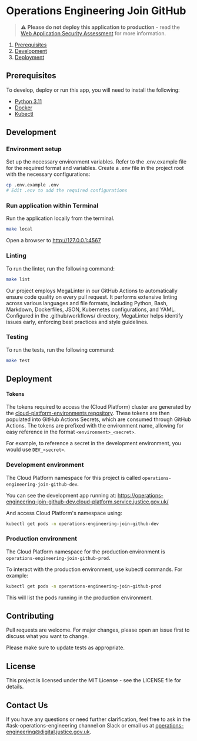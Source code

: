 # Operations Engineering Join GitHub

> ⚠️ **Please do not deploy this application to production** - read
> the [Web Application Security Assessment](./docs/web-application-security-assessment.md) for more information.

1. [Prerequisites](#prerequisites)
1. [Development](#development)
1. [Deployment](#deployment)

## Prerequisites

To develop, deploy or run this app, you will need to install the following:

- [Python 3.11](https://www.python.org/downloads/release/python-3110/)
- [Docker](https://www.docker.com/)
- [Kubectl](https://kubernetes.io/docs/tasks/tools/)

## Development

### Environment setup

Set up the necessary environment variables. Refer to the .env.example file for the required format and variables. Create a .env file in the project root with the necessary configurations:

```bash
cp .env.example .env
# Edit .env to add the required configurations
```

### Run application within Terminal

Run the application locally from the terminal.

```bash
make local
```

Open a browser to http://127.0.0.1:4567

### Linting

To run the linter, run the following command:

```bash
make lint
```

Our project employs MegaLinter in our GitHub Actions to automatically ensure code quality on every pull request. It performs extensive linting across various languages and file formats, including Python, Bash, Markdown, Dockerfiles, JSON, Kubernetes configurations, and YAML. Configured in the .github/workflows/ directory, MegaLinter helps identify issues early, enforcing best practices and style guidelines.

### Testing

To run the tests, run the following command:

```bash
make test
```

## Deployment

#### Tokens

The tokens required to access the (Cloud Platform) cluster are generated by the [cloud-platform-environments repository](https://github.com/ministryofjustice/cloud-platform-environments). These tokens are then populated into GitHub Actions Secrets, which are consumed through GitHub Actions. The tokens are prefixed with the environment name, allowing for easy reference in the format `<environment>_<secret>`.

For example, to reference a secret in the development environment, you would use `DEV_<secret>`.

### Development environment

The Cloud Platform namespace for this project is called `operations-engineering-join-github-dev`.

You can see the development app running
at: https://operations-engineering-join-github-dev.cloud-platform.service.justice.gov.uk/

And access Cloud Platform's namespace using:

```bash
kubectl get pods -n operations-engineering-join-github-dev
```

### Production environment

The Cloud Platform namespace for the production environment is `operations-engineering-join-github-prod`.

To interact with the production environment, use kubectl commands. For example:

```bash
kubectl get pods -n operations-engineering-join-github-prod
```

This will list the pods running in the production environment.

## Contributing

Pull requests are welcome. For major changes, please open an issue first to discuss what you want to change.

Please make sure to update tests as appropriate.

## License

This project is licensed under the MIT License - see the LICENSE file for details.

## Contact Us

If you have any questions or need further clarification, feel free to ask in the #ask-operations-engineering channel on
Slack or email us at operations-engineering@digital.justice.gov.uk.
